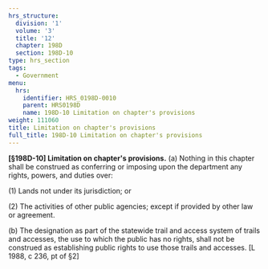 ```yaml
---
hrs_structure:
  division: '1'
  volume: '3'
  title: '12'
  chapter: 198D
  section: 198D-10
type: hrs_section
tags:
  - Government
menu:
  hrs:
    identifier: HRS_0198D-0010
    parent: HRS0198D
    name: 198D-10 Limitation on chapter's provisions
weight: 111060
title: Limitation on chapter's provisions
full_title: 198D-10 Limitation on chapter's provisions
---
```

**[§198D-10] Limitation on chapter's provisions.** (a) Nothing in this chapter shall be construed as conferring or imposing upon the department any rights, powers, and duties over:

(1) Lands not under its jurisdiction; or

(2) The activities of other public agencies; except if provided by other law or agreement.

(b) The designation as part of the statewide trail and access system of trails and accesses, the use to which the public has no rights, shall not be construed as establishing public rights to use those trails and accesses. [L 1988, c 236, pt of §2]